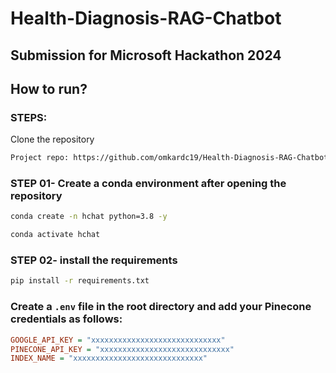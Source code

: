 # Health-Diagnosis-RAG-Chatbot
## Submission for Microsoft Hackathon 2024

## How to run?
### STEPS:

Clone the repository

```bash
Project repo: https://github.com/omkardc19/Health-Diagnosis-RAG-Chatbot.git
```

### STEP 01- Create a conda environment after opening the repository

```bash
conda create -n hchat python=3.8 -y
```

```bash
conda activate hchat
```

### STEP 02- install the requirements
```bash
pip install -r requirements.txt
```


### Create a `.env` file in the root directory and add your Pinecone credentials as follows:

```ini
GOOGLE_API_KEY = "xxxxxxxxxxxxxxxxxxxxxxxxxxxxx" 
PINECONE_API_KEY = "xxxxxxxxxxxxxxxxxxxxxxxxxxxxx"
INDEX_NAME = "xxxxxxxxxxxxxxxxxxxxxxxxxxxxx"
```
